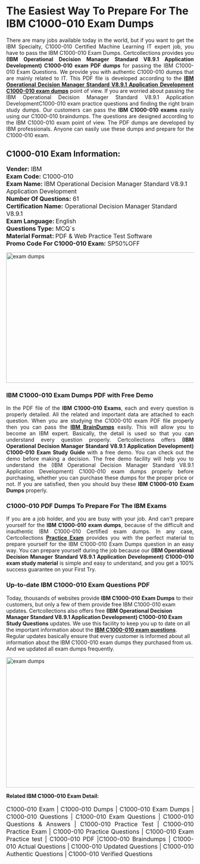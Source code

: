 <h1>The Easiest Way To Prepare For The IBM C1000-010 Exam Dumps</h1> <p style="text-align:justify">There are many jobs available today in the world, but if you want to get the IBM Specialty, C1000-010 Certified Machine Learning IT expert job, you have to pass the IBM C1000-010 Exam Dumps. Certcollections provides you <strong>(IBM Operational Decision Manager Standard V8.9.1 Application Development) C1000-010 exam PDF dumps</strong> for passing the IBM C1000-010 Exam Questions. We provide you with authentic C1000-010 dumps that are mainly related to IT. This PDF file is developed according to the <a href="https://www.certsofficial.com/ibm/c1000-010-questions"><strong>IBM Operational Decision Manager Standard V8.9.1 Application Development C1000-010 exam dumps</strong></a> point of view. If you are worried about passing the IBM Operational Decision Manager Standard V8.9.1 Application DevelopmentC1000-010 exam practice questions and finding the right brain study dumps. Our customers can pass the <strong>IBM C1000-010 exams </strong>easily using our C1000-010 braindumps. The questions are designed according to the IBM C1000-010 exam point of view. The PDF dumps are developed by IBM professionals. Anyone can easily use these dumps and prepare for the C1000-010 exam.</p> <h2><strong>C1000-010 Exam Information:</strong></h2> <p><span style="font-size:16px"><strong>Vender:</strong> IBM<br /> <strong>Exam Code:</strong> C1000-010<br /> <strong>Exam Name:</strong> IBM Operational Decision Manager Standard V8.9.1 Application Development<br /> <strong>Number Of Questions:</strong> 61<br /> <strong>Certification Name:</strong> Operational Decision Manager Standard V8.9.1<br /> <strong>Exam Language: </strong>English<br /> <strong>Questions Type:</strong> MCQ`s<br /> <strong>Material Format: </strong>PDF & Web Practice Test Software<br /> <strong>Promo Code For C1000-010 Exam:</strong> SP50%OFF</span></p> <p><a href="https://www.certsofficial.com/ibm/c1000-010-questions" rel="no-follow"><img alt="exam dumps" src="https://www.certcollections.com/uploads/content/certsofficial.jpg" style="height:350px; width:750px" /></a></p> <h3><strong>IBM C1000-010 Exam Dumps PDF with Free Demo</strong></h3> <p style="text-align:justify">In the PDF file of the <strong>IBM C1000-010 Exams</strong>, each and every question is properly detailed. All the related and important data are attached to each question. When you are studying the C1000-010 exam PDF file properly then you can pass the <a href="https://www.certsofficial.com/ibm-dumps"><strong>IBM BrainDumps</strong></a> easily. This will allow you to become an IBM expert. Basically, the detail is used so that you can understand every question properly. Certcollections offers <strong>(IBM Operational Decision Manager Standard V8.9.1 Application Development) C1000-010 Exam Study Guide</strong> with a free demo. You can check out the demo before making a decision. The free demo facility will help you to understand the (IBM Operational Decision Manager Standard V8.9.1 Application Development) C1000-010 exam dumps properly before purchasing, whether you can purchase these dumps for the proper price or not. If you are satisfied, then you should buy these <strong>IBM C1000-010 Exam Dumps</strong> properly.</p> <h3><strong>C1000-010 PDF Dumps To Prepare For The IBM Exams</strong></h3> <p style="text-align:justify">If you are a job holder, and you are busy with your job. And can't prepare yourself for the <strong>IBM C1000-010 exam dumps</strong>, because of the difficult and inauthentic IBM C1000-010 Certified exam dumps. In any case, Certcollections <strong><a href="https://www.certsofficial.com/">Practice Exam</a></strong> provides you with the perfect material to prepare yourself for the IBM C1000-010 Exam Dumps question in an easy way. You can prepare yourself during the job because our <strong>(IBM Operational Decision Manager Standard V8.9.1 Application Development) C1000-010 exam study material</strong> is simple and easy to understand, and you get a 100% success guarantee on your First Try.</p> <h3><strong>Up-to-date IBM C1000-010 Exam Questions PDF</strong></h3> <p>Today, thousands of websites provide <strong>IBM C1000-010 Exam Dumps</strong> to their customers, but only a few of them provide free IBM C1000-010 exam updates. Certcollections also offers free <strong>(IBM Operational Decision Manager Standard V8.9.1 Application Development) C1000-010 Exam Study Questions</strong> updates. We use this facility to keep you up to date on all the important information about the <a href="https://www.certsofficial.com/ibm/c1000-010-questions"><strong>IBM C1000-010 exam questions</strong></a>. Regular updates basically ensure that every customer is informed about all information about the IBM C1000-010 exam dumps they purchased from us. And we updated all exam dumps frequently.</p> <p><a href="https://www.certsofficial.com/ibm/c1000-010-questions"><img alt="exam dumps " src="https://www.certcollections.com/uploads/content/certsofficial2.jpg" style="height:350px; width:750px" /></a></p> <p style="text-align:justify"><span style="font-size:14px"><strong>Related IBM C1000-010 Exam Detail:</strong></span><br /> <br /> <span style="font-size:16px">C1000-010 Exam | C1000-010 Dumps | C1000-010 Exam Dumps | C1000-010 Questions | C1000-010 Exam Questions | C1000-010 Questions & Answers | C1000-010 Practice Test | C1000-010 Practice Exam | C1000-010 Practice Questions | C1000-010 Exam Practice test | C1000-010 PDF |C1000-010 Braindumps | C1000-010 Actual Questions | C1000-010 Updated Questions | C1000-010 Authentic Questions | C1000-010 Verified Questions</span></p>
